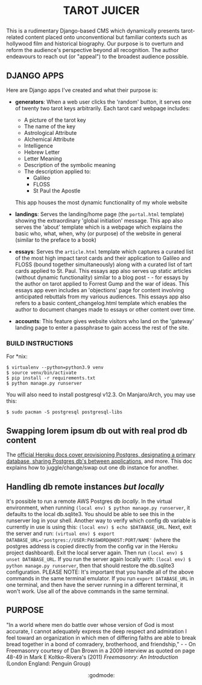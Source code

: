 # <p align="center"> TAROT JUICER</p>

This is a rudimentary Django-based CMS which dynamically presents tarot-related content placed onto unconventional but familiar contexts such as hollywood film and historical biography. Our purpose is to overturn and reform the audience's perspective beyond all recognition. The author endeavours to reach out (or "appeal") to the broadest audience possible.

## DJANGO APPS

Here are Django apps I've created and what their purpose is:

- **generators**: When a web user clicks the 'random' button, it serves one of twenty two tarot keys arbitrarily. Each tarot card webpage includes:
   -  A picture of the tarot key
   -  The name of the key
   -  Astrological Attribute
   -  Alchemical Attribute
   -  Intelligence
   -  Hebrew Letter
   -  Letter Meaning
   -  Description of the symbolic meaning
   -  The description applied to:
      - Galileo
      - FLOSS
      - St Paul the Apostle
  
  This app houses the most dynamic functionality of my whole website
- **landings**: Serves the landing/home page (the `portal.html` template) showing the extraordinary 'global initiation' message. This app also serves the 'about' template which is a webpage which explains the basic who, what, when, why (or purpose) of the website in general (similar to the preface to a book)
- **essays**: Serves the `article.html` template which captures a curated list of the most high impact tarot cards and their application to Galileo and FLOSS (bound together simultaneously) along with a curated list of tart cards applied to St. Paul. This essays app also serves up static articles (without dynamic functionality) similar to a blog post - - for essays by the author on tarot applied to Forrest Gump and the war of ideas. This essays app even includes an 'objections' page for content involving anticipated rebuttals from my various audiences. This essays app also refers to a basic content_changelog.html template which enables the author to document changes made to essays or other content over time.
- **accounts**: This feature gives website visitors who land on the 'gateway' landing page to enter a passphrase to gain access the rest of the site.

### BUILD INSTRUCTIONS

For *nix:
```
$ virtualenv --python=python3.9 venv
$ source venv/bin/activate
$ pip install -r requirements.txt
$ python manage.py runserver
```

You will also need to install postgresql v12.3. On Manjaro/Arch, you may use this:
```
$ sudo pacman -S postgresql postgresql-libs
```

## Swapping lorem ipsum db out with real prod db content

The [official Heroku docs cover provisioning Postgres, designating a primary database, sharing Postgres db's between applications](https://devcenter.heroku.com/articles/heroku-postgresql), and more. This doc explains how to juggle/change/swap out one db instance for another.

## Handling db remote instances *but locally*

It's possible to run a remote AWS Postgres db *locally*. In the virtual environment, when running `(local env) $ python manage.py runserver`, it defaults to the local db.sqlite3. You should be able to see this in the runserver log in your shell. Another way to verify which config db variable is currently in use is using this: `(local env) $ echo $DATABASE_URL`. Next, exit the server and run: `(virtual env) $ export DATABASE_URL='postgres://USER:PASSWORD@HOST:PORT/NAME'` (where the postgres address is copied directly from the config var in the Heroku project dashboard). Exit the local server again. Then run `(local env) $ unset DATABASE_URL`. If you run the server again locally with: `(local env) $ python manage.py runserver`, then that should restore the db.sqlite3 configuration. PLEASE NOTE: It's important that you handle all of the above commands in the same terminal emulator. If you run `export DATABASE_URL` in one terminal, and then have the server running in a different terminal, it won't work. Use all of the above commands in the same terminal.

## PURPOSE

"In a world where men do battle over whose version of God is most accurate, I cannot adequately express the deep respect and admiration I feel toward an organization in which men of differing faiths are able to break bread together in a bond of comradery, brotherhood, and friendship," - - On Freemasonry courtesy of Dan Brown in a 2009 interview as quoted on page 48-49 in Mark E Koltko-Rivera's (2011) _Freemasonry: An Introduction_ (London England: Penguin Group)

<p align="center">:godmode:</p>
